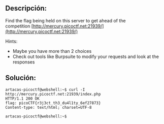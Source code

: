 ## Descripción:
Find the flag being held on this server to get ahead of the competition [http://mercury.picoctf.net:21939/](http://mercury.picoctf.net:21939/)

Hints:
- Maybe you have more than 2 choices
- Check out tools like Burpsuite to modify your requests and look at the responses

## Solución:
```
artacas-picoctf@webshell:~$ curl -I http://mercury.picoctf.net:21939/index.php
HTTP/1.1 200 OK
flag: picoCTF{r3j3ct_th3_du4l1ty_6ef27873}
Content-type: text/html; charset=UTF-8

artacas-picoctf@webshell:~$ 
```

